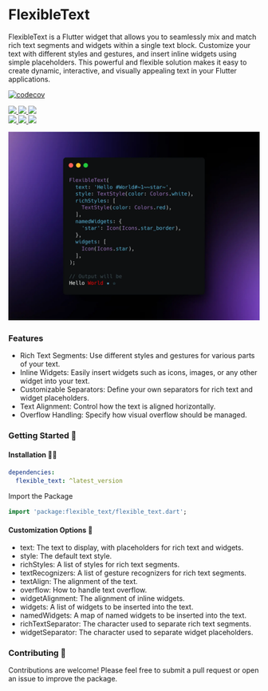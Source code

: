 # FlexibleText

FlexibleText is a Flutter widget that allows you to seamlessly mix and match rich text segments and widgets within a single text block. Customize your text with different styles and gestures, and insert inline widgets using simple placeholders. This powerful and flexible solution makes it easy to create dynamic, interactive, and visually appealing text in your Flutter applications.

[![codecov](https://codecov.io/github/rkishan516/flexible_text/graph/badge.svg?token=BNO884O5HM)](https://codecov.io/github/rkishan516/flexible_text)

<a href="https://pub.dev/packages/flexible_text" target="_blank">
    <img src="https://img.shields.io/pub/v/flexible_text.svg?style=for-the-badge&label=pub&logo=dart"/> 
</a>
<a href="https://github.com/rkishan516/flexible_text/tree/main/LICENSE" target="_blank">
  <img src="https://img.shields.io/github/license/rkishan516/flexible_text.svg?style=for-the-badge&color=purple"/> 
</a>
<a href="https://github.com/rkishan516/flexible_text/stargazers" target="_blank">
  <img src="https://img.shields.io/github/stars/rkishan516/flexible_text.svg?style=for-the-badge&label=GitHub Stars&color=gold"/>
</a>
<br/>
<a href="https://pub.dev/packages/flexible_text/score" target="_blank">
  <img src="https://img.shields.io/pub/likes/flexible_text.svg?style=for-the-badge&color=1e7b34&label=likes&labelColor=black"/>
  <img src="https://img.shields.io/pub/points/flexible_text?style=for-the-badge&color=0056b3&label=Points&labelColor=black"/>
  <img src="https://img.shields.io/pub/popularity/flexible_text.svg?style=for-the-badge&color=c05600&label=Popularity&labelColor=black"/>
</a>

![title](assets/usage.webp)


### Features

- Rich Text Segments: Use different styles and gestures for various parts of your text.
- Inline Widgets: Easily insert widgets such as icons, images, or any other widget into your text.
- Customizable Separators: Define your own separators for rich text and widget placeholders.
- Text Alignment: Control how the text is aligned horizontally.
- Overflow Handling: Specify how visual overflow should be managed.

### Getting Started 🚀

#### Installation 🧑‍💻

```yaml
dependencies:
  flexible_text: ^latest_version
```

Import the Package

```dart
import 'package:flexible_text/flexible_text.dart';
```


#### Customization Options 🎨

- text: The text to display, with placeholders for rich text and widgets.
- style: The default text style.
- richStyles: A list of styles for rich text segments.
- textRecognizers: A list of gesture recognizers for rich text segments.
- textAlign: The alignment of the text.
- overflow: How to handle text overflow.
- widgetAlignment: The alignment of inline widgets.
- widgets: A list of widgets to be inserted into the text.
- namedWidgets: A map of named widgets to be inserted into the text.
- richTextSeparator: The character used to separate rich text segments.
- widgetSeparator: The character used to separate widget placeholders.

### Contributing 👨

Contributions are welcome! Please feel free to submit a pull request or open an issue to improve the package.
